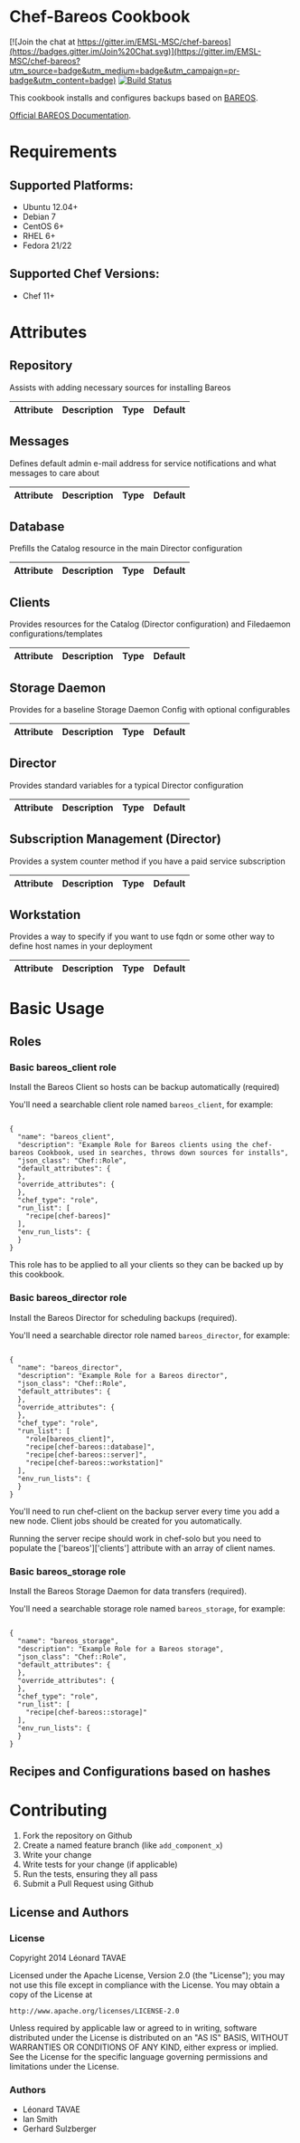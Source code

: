 Chef-Bareos Cookbook
====================

[![Join the chat at https://gitter.im/EMSL-MSC/chef-bareos](https://badges.gitter.im/Join%20Chat.svg)](https://gitter.im/EMSL-MSC/chef-bareos?utm_source=badge&utm_medium=badge&utm_campaign=pr-badge&utm_content=badge)  [![Build Status](https://travis-ci.org/sitle/chef-bareos.svg?branch=master)](https://travis-ci.org/sitle/chef-bareos)

This cookbook installs and configures backups based on [BAREOS](https://www.bareos.org/en/).

[Official BAREOS Documentation](http://doc.bareos.org/master/html/bareos-manual-main-reference.html).

# Requirements

## Supported Platforms:

 * Ubuntu 12.04+
 * Debian 7
 * CentOS 6+
 * RHEL 6+
 * Fedora 21/22

## Supported Chef Versions:

 * Chef 11+

# Attributes

## Repository
Assists with adding necessary sources for installing Bareos

Attribute        | Description | Type | Default
-----------------|-------------|------|---------

## Messages
Defines default admin e-mail address for service notifications and what messages to care about

Attribute        | Description | Type | Default
-----------------|-------------|------|---------

## Database
Prefills the Catalog resource in the main Director configuration

Attribute        | Description | Type | Default
-----------------|-------------|------|---------

## Clients
Provides resources for the Catalog (Director configuration) and Filedaemon configurations/templates

Attribute        | Description | Type | Default
-----------------|-------------|------|---------

## Storage Daemon
Provides for a baseline Storage Daemon Config with optional configurables

Attribute        | Description | Type | Default
-----------------|-------------|------|---------

## Director
Provides standard variables for a typical Director configuration

Attribute        | Description | Type | Default
-----------------|-------------|------|---------

## Subscription Management (Director)
Provides a system counter method if you have a paid service subscription

Attribute        | Description | Type | Default
-----------------|-------------|------|---------

## Workstation
Provides a way to specify if you want to use fqdn or some other way to define host names in your deployment

Attribute        | Description | Type | Default
-----------------|-------------|------|---------

# Basic Usage

## Roles

### Basic bareos\_client role
Install the Bareos Client so hosts can be backup automatically (required)

You'll need a searchable client role named ```bareos_client```, for example:
```

{
  "name": "bareos_client",
  "description": "Example Role for Bareos clients using the chef-bareos Cookbook, used in searches, throws down sources for installs",
  "json_class": "Chef::Role",
  "default_attributes": {
  },
  "override_attributes": {
  },
  "chef_type": "role",
  "run_list": [
    "recipe[chef-bareos]"
  ],
  "env_run_lists": {
  }
}
```

This role has to be applied to all your clients so they can be backed up by this cookbook.

### Basic bareos\_director role
Install the Bareos Director for scheduling backups (required).

You'll need a searchable director role named ```bareos_director```, for example:
```

{
  "name": "bareos_director",
  "description": "Example Role for a Bareos director",
  "json_class": "Chef::Role",
  "default_attributes": {
  },
  "override_attributes": {
  },
  "chef_type": "role",
  "run_list": [
    "role[bareos_client]",
    "recipe[chef-bareos::database]",
    "recipe[chef-bareos::server]",
    "recipe[chef-bareos::workstation]"
  ],
  "env_run_lists": {
  }
}

```

You'll need to run chef-client on the backup server every time you add a new node. Client jobs should be created for you automatically.

Running the server recipe should work in chef-solo but you need to populate the ['bareos']['clients'] attribute with an array of client names.

### Basic bareos\_storage role
Install the Bareos Storage Daemon for data transfers (required).

You'll need a searchable storage role named ```bareos_storage```, for example:
```

{
  "name": "bareos_storage",
  "description": "Example Role for a Bareos storage",
  "json_class": "Chef::Role",
  "default_attributes": {
  },
  "override_attributes": {
  },
  "chef_type": "role",
  "run_list": [
    "recipe[chef-bareos::storage]"
  ],
  "env_run_lists": {
  }
}

```

## Recipes and Configurations based on hashes

# Contributing

1. Fork the repository on Github
2. Create a named feature branch (like ```add_component_x```)
3. Write your change
4. Write tests for your change (if applicable)
5. Run the tests, ensuring they all pass
6. Submit a Pull Request using Github

## License and Authors

### License

Copyright 2014 Léonard TAVAE

Licensed under the Apache License, Version 2.0 (the "License");
you may not use this file except in compliance with the License.
You may obtain a copy of the License at

    http://www.apache.org/licenses/LICENSE-2.0

Unless required by applicable law or agreed to in writing, software
distributed under the License is distributed on an "AS IS" BASIS,
WITHOUT WARRANTIES OR CONDITIONS OF ANY KIND, either express or implied.
See the License for the specific language governing permissions and
limitations under the License.

### Authors 

* Léonard TAVAE
* Ian Smith
* Gerhard Sulzberger
